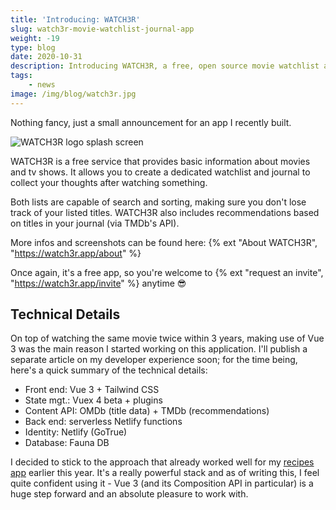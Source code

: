 ```yaml
---
title: 'Introducing: WATCH3R'
slug: watch3r-movie-watchlist-journal-app
weight: -19
type: blog
date: 2020-10-31
description: Introducing WATCH3R, a free, open source movie watchlist and journal app.
tags:
    - news
image: /img/blog/watch3r.jpg
---
```


Nothing fancy, just a small announcement for an app I recently built.

<img src="/img/blog/watch3r.jpg" class="img-fluid img-center mb1" alt="WATCH3R logo splash screen">

WATCH3R is a free service that provides basic information about movies and tv shows. It allows you to create a dedicated watchlist and journal to collect your thoughts after watching something.

Both lists are capable of search and sorting, making sure you don't lose track of your listed titles. WATCH3R also includes recommendations based on titles in your journal (via TMDb's API).

More infos and screenshots can be found here: {% ext "About WATCH3R", "https://watch3r.app/about" %}

Once again, it's a free app, so you're welcome to {% ext "request an invite", "https://watch3r.app/invite" %} anytime 😎

## Technical Details

On top of watching the same movie twice within 3 years, making use of Vue 3 was the main reason I started working on this application. I'll publish a separate article on my developer experience soon; for the time being, here's a quick summary of the technical details:

- Front end: Vue 3 + Tailwind CSS
- State mgt.: Vuex 4 beta + plugins
- Content API: OMDb (title data) + TMDb (recommendations)
- Back end: serverless Netlify functions
- Identity: Netlify (GoTrue)
- Database: Fauna DB

I decided to stick to the approach that already worked well for my [recipes app](/blog/serverless-recipes-app-faunadb-vuejs/) earlier this year. It's a really powerful stack and as of writing this, I feel quite confident using it - Vue 3 (and its Composition API in particular) is a huge step forward and an absolute pleasure to work with.
